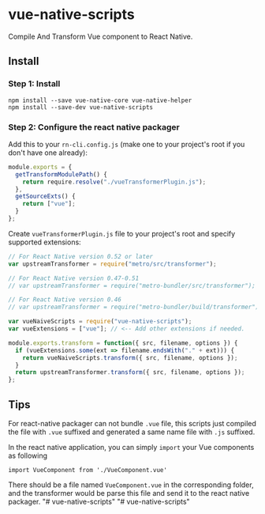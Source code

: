 # vue-native-scripts

Compile And Transform Vue component to React Native.

## Install

### Step 1: Install

```
npm install --save vue-native-core vue-native-helper
npm install --save-dev vue-native-scripts
```

### Step 2: Configure the react native packager

Add this to your `rn-cli.config.js` (make one to your project's root if you don't have one already):

```js
module.exports = {
  getTransformModulePath() {
    return require.resolve("./vueTransformerPlugin.js");
  },
  getSourceExts() {
    return ["vue"];
  }
};
```

Create `vueTransformerPlugin.js` file to your project's root and specify supported extensions:

```js
// For React Native version 0.52 or later
var upstreamTransformer = require("metro/src/transformer");

// For React Native version 0.47-0.51
// var upstreamTransformer = require("metro-bundler/src/transformer");

// For React Native version 0.46
// var upstreamTransformer = require("metro-bundler/build/transformer");

var vueNaiveScripts = require("vue-native-scripts");
var vueExtensions = ["vue"]; // <-- Add other extensions if needed.

module.exports.transform = function({ src, filename, options }) {
  if (vueExtensions.some(ext => filename.endsWith("." + ext))) {
    return vueNaiveScripts.transform({ src, filename, options });
  }
  return upstreamTransformer.transform({ src, filename, options });
};
```

## Tips

For react-native packager can not bundle `.vue` file, this scripts just compiled the file with `.vue` suffixed and generated a same name file with `.js` suffixed.

In the react native application, you can simply `import` your Vue components as following

```
import VueComponent from './VueComponent.vue'
```

There should be a file named `VueComponent.vue` in the corresponding folder, and the transformer would be parse this file and send it to the react native packager.
"# vue-native-scripts" 
"# vue-native-scripts" 
